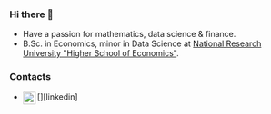### Hi there 👋
* Have a passion for mathematics, data science & finance.
* B.Sc. in Economics, minor in Data Science at [National Research University "Higher School of Economics"](https://www.hse.ru/en/). 

### Contacts
* [<img align="left" alt="kovalev-e | LinkedIn" width="22px" src="https://cdns.iconmonstr.com/wp-content/assets/preview/2012/240/iconmonstr-linkedin-3.png" />][linkedin]
